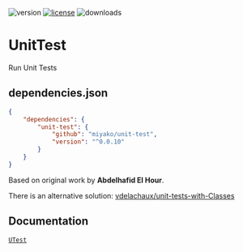 ![version](https://img.shields.io/badge/version-20%20R6%2B-E23089)
[![license](https://img.shields.io/github/license/miyako/unit-test)](LICENSE)
![downloads](https://img.shields.io/github/downloads/miyako/unit-test/total)

# UnitTest

Run Unit Tests

## dependencies.json

```json
{
	"dependencies": {
		"unit-test": {
			"github": "miyako/unit-test",
			"version": "^0.0.10"
		}
	}
}
```

Based on original work by **Abdelhafid El Hour**.

There is an alternative solution: [vdelachaux/unit-tests-with-Classes](https://github.com/vdelachaux/unit-tests-with-Classes)

## Documentation

[`UTest`](https://github.com/miyako/unit-test/blob/main/unit-test/Documentation/Classes/UTest.md)

